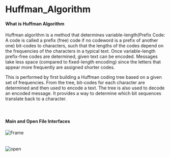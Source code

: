 # Huffman_Algorithm
#### What is Huffman Algorithm
Huffman algorithm is a method that determines variable-length(Prefix Code: A code is called a prefix (free) code if no codeword is a prefix of another one)  bit-codes to characters, such that the lengths of the codes depend on the frequencies of the characters in a typical text. Once variable-length prefix-free codes are determined, given text can be encoded. Messages take less space (compared to fixed-length encoding) since the letters that appear more frequently are assigned shorter codes. 

This is performed by first building a Huffman coding tree based on a given set of frequencies. From the tree, bit-codes for each character are determined and then used to encode a text. 
The tree is also used to decode an encoded message. It provides a way to determine which bit sequences translate back to a character.
</br>
</br>
</br>
#### Main and Open File Interfaces
![Frame](https://github.com/koseosmanturker/Huffman_Algorithm/assets/100538181/e4091114-2dcc-4f30-b839-534b9b964ee0)
</br>
</br>
</br>
![open](https://github.com/koseosmanturker/Huffman_Algorithm/assets/100538181/8dc61955-a9d9-457d-8958-568ee5a61ba7)

